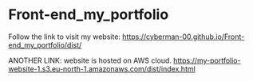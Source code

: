 # Front-end_my_portfolio

Follow the link to visit my website:
https://cyberman-00.github.io/Front-end_my_portfolio/dist/

ANOTHER LINK: website is hosted on AWS cloud.
https://my-portfolio-website-1.s3.eu-north-1.amazonaws.com/dist/index.html
